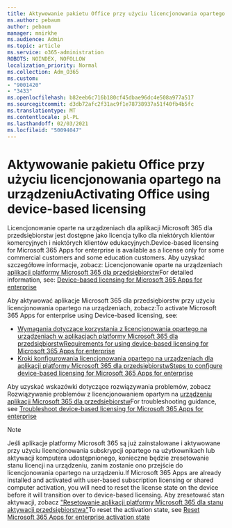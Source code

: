 ```yaml
---
title: Aktywowanie pakietu Office przy użyciu licencjonowania opartego na urządzeniu
ms.author: pebaum
author: pebaum
manager: mnirkhe
ms.audience: Admin
ms.topic: article
ms.service: o365-administration
ROBOTS: NOINDEX, NOFOLLOW
localization_priority: Normal
ms.collection: Adm_O365
ms.custom:
- "9001420"
- "3433"
ms.openlocfilehash: b82eeb6c716b180cf45dbae96dc4e508a977a517
ms.sourcegitcommit: d3db72afc2f31ac9f1e78738937a51f40fb4b5fc
ms.translationtype: MT
ms.contentlocale: pl-PL
ms.lasthandoff: 02/03/2021
ms.locfileid: "50094047"
---
```

# <a name="activating-office-using-device-based-licensing"></a><span data-ttu-id="2cbc0-102">Aktywowanie pakietu Office przy użyciu licencjonowania opartego na urządzeniu</span><span class="sxs-lookup"><span data-stu-id="2cbc0-102">Activating Office using device-based licensing</span></span>

<span data-ttu-id="2cbc0-103">Licencjonowanie oparte na urządzeniach dla aplikacji Microsoft 365 dla przedsiębiorstw jest dostępne jako licencja tylko dla niektórych klientów komercyjnych i niektórych klientów edukacyjnych.</span><span class="sxs-lookup"><span data-stu-id="2cbc0-103">Device-based licensing for Microsoft 365 Apps for enterprise is available as a license only for some commercial customers and some education customers.</span></span> <span data-ttu-id="2cbc0-104">Aby uzyskać szczegółowe informacje, zobacz: Licencjonowanie oparte na urządzeniach [aplikacji platformy Microsoft 365 dla przedsiębiorstw](https://docs.microsoft.com/deployoffice/device-based-licensing)</span><span class="sxs-lookup"><span data-stu-id="2cbc0-104">For detailed information, see: [Device-based licensing for Microsoft 365 Apps for enterprise](https://docs.microsoft.com/deployoffice/device-based-licensing)</span></span>

<span data-ttu-id="2cbc0-105">Aby aktywować aplikacje Microsoft 365 dla przedsiębiorstw przy użyciu licencjonowania opartego na urządzeniach, zobacz:</span><span class="sxs-lookup"><span data-stu-id="2cbc0-105">To activate Microsoft 365 Apps for enterprise using Device-based licensing, see:</span></span>

- [<span data-ttu-id="2cbc0-106">Wymagania dotyczące korzystania z licencjonowania opartego na urządzeniach w aplikacjach platformy Microsoft 365 dla przedsiębiorstw</span><span class="sxs-lookup"><span data-stu-id="2cbc0-106">Requirements for using device-based licensing for Microsoft 365 Apps for enterprise</span></span>](https://docs.microsoft.com/deployoffice/device-based-licensing#requirements-for-using-device-based-licensing-for-microsoft-365-apps-for-enterprise)
- [<span data-ttu-id="2cbc0-107">Kroki konfigurowania licencjonowania opartego na urządzeniach dla aplikacji platformy Microsoft 365 dla przedsiębiorstw</span><span class="sxs-lookup"><span data-stu-id="2cbc0-107">Steps to configure device-based licensing for Microsoft 365 Apps for enterprise</span></span>](https://docs.microsoft.com/deployoffice/device-based-licensing#steps-to-configure-device-based-licensing-for-microsoft-365-apps-for-enterprise)

<span data-ttu-id="2cbc0-108">Aby uzyskać wskazówki dotyczące rozwiązywania problemów, zobacz Rozwiązywanie problemów z licencjonowaniem opartym na [urządzeniu aplikacji Microsoft 365 dla przedsiębiorstw](https://docs.microsoft.com/deployoffice/device-based-licensing#troubleshoot-device-based-licensing-for-microsoft-365-apps-for-enterprise)</span><span class="sxs-lookup"><span data-stu-id="2cbc0-108">For troubleshooting guidance, see [Troubleshoot device-based licensing for Microsoft 365 Apps for enterprise](https://docs.microsoft.com/deployoffice/device-based-licensing#troubleshoot-device-based-licensing-for-microsoft-365-apps-for-enterprise)</span></span>

> [!NOTE]
> <span data-ttu-id="2cbc0-109">Jeśli aplikacje platformy Microsoft 365 są już zainstalowane i aktywowane przy użyciu licencjonowania subskrypcji opartego na użytkownikach lub aktywacji komputera udostępnionego, konieczne będzie zresetowanie stanu licencji na urządzeniu, zanim zostanie ono przejście do licencjonowania opartego na urządzeniu.</span><span class="sxs-lookup"><span data-stu-id="2cbc0-109">If Microsoft 365 Apps are already installed and activated with user-based subscription licensing or shared computer activation, you will need to reset the license state on the device before it will transition over to device-based licensing.</span></span> <span data-ttu-id="2cbc0-110">Aby zresetować stan aktywacji, zobacz ["Resetowanie aplikacji platformy Microsoft 365 dla stanu aktywacji przedsiębiorstwa"](https://docs.microsoft.com/office/troubleshoot/activation/reset-office-365-proplus-activation-state)</span><span class="sxs-lookup"><span data-stu-id="2cbc0-110">To reset the activation state, see [Reset Microsoft 365 Apps for enterprise activation state](https://docs.microsoft.com/office/troubleshoot/activation/reset-office-365-proplus-activation-state)</span></span>
